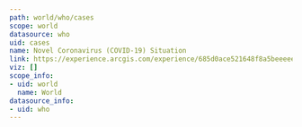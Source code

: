 ```yaml
---
path: world/who/cases
scope: world
datasource: who
uid: cases
name: Novel Coronavirus (COVID-19) Situation
link: https://experience.arcgis.com/experience/685d0ace521648f8a5beeeee1b9125cd
viz: []
scope_info:
- uid: world
  name: World
datasource_info:
- uid: who
---
```


